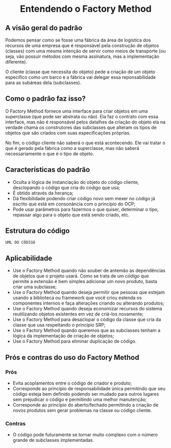 <div Align="center">

# Entendendo o Factory Method

</div>

## A visão geral do padrão
Podemos pensar como se fosse uma fábrica da área de logística dos recursos de uma empresa que é responsável pela construção de objetos (classes) com uma mesma intenção de servir como meios de transporte (ou seja, vão possuir métodos com mesma assinatura, mas a implementação diferente).

O cliente (classe que necessita do objeto) pede a criação de um objeto específico como um barco e a fábrica vai delegar essa reponsabilidade para as subáreas dela (subclasses).

## Como o padrão faz isso?
O Factory Method fornece uma interface para criar objetos em uma superclasse (que pode ser abstrata ou não). Ela faz o contrato com essa interface, mas não é responsável pelos datalhes da criação do objeto ela na verdade chama os construtores das subclasses que alteram os tipos de objetos que são criados com suas especificações próprias.

No fim, o código cliente não saberá o que está acontecendo. Ele vai tratar o que é gerado pela fábrica como a superclasse, mas não saberá necessariamente o que é o tipo de objeto.

## Características do padrão
- Oculta a lógica de instanciação do objeto do código cliente, desclopando o código que cria do código que usa;
- É obtido através da herança;
- Dá flexibilidade podendo criar código novo sem mexer no código já escrito que está em consonância com o princípio do OCP;
- Pode usar parâmetros para fazermos o que quiser, determinar o tipo, repassar algo para o objeto que está sendo criado, etc.

## Estrutura do código
`UML DO CÓDIGO`

## Aplicabilidade
- Use o Factory Method quando não souber de antemão as dependências de objetos que o projeto usará. Como se trata de um código que permite a extensão é bem simples adicionar um novo produto, basta criar uma subclasse;
- Use o Factory Method quando deseja permitir que pessoas que estejam usando a biblioteca ou framework que você criou estenda os componentes internos e faça alterações criando ou alterando produtos;
- Use o Factory Method quando deseja economizar recursos do sistema reutilizando objetos existentes em vez de criá-los novamente;
- Use o Factory Method para desaclopar o código da classe que cria da classe que usa respeitando o princípio SRP;
- Use o Factory Method quando queremos que as subclasses tenham a lógica da implementação de criação de objetos;
- Use o Factory Method para eliminar duplicação de código.

## Prós e contras do uso do Factory Method
### Prós
- Evita acoplamentos entre o código de criador e produto;
- Corresponde ao princípio de responsabilidade única permitindo que seu código esteja bem definido podendo ser mudado para outros lugares sem prejudicar o código e permitindo uma melhor manutenção;
- Corresponde ao princípio do aberto/fechado permitindo a criação de novos produtos sem gerar problemas na classe ou código cliente.
 
### Contras
- O código pode futuramente se tornar muito complexo com o número grande de subclasses implementadas.
